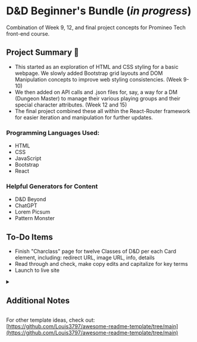 # D&D Beginner's Bundle (_in progress_)
Combination of Week 9, 12, and final project concepts for Promineo Tech front-end course.

## Project Summary 📖
- This started as an exploration of HTML and CSS styling for a basic webpage. We slowly added Bootstrap grid layouts and DOM Manipulation concepts to improve web styling consistencies. (Week 9-10)
- We then added on API calls and .json files for, say, a way for a DM (Dungeon Master) to manage their various playing groups and their special character attributes. (Week 12 and 15)
- The final project combined these all within the React-Router framework for easier iteration and manipulation for further updates.

### Programming Languages Used:
- HTML
- CSS
- JavaScript
- Bootstrap
- React
### Helpful Generators for Content
- D&D Beyond
- ChatGPT
- Lorem Picsum
- Pattern Monster

## To-Do Items
- Finish "Charclass" page for twelve Classes of D&D per each Card element, including: redirect URL, image URL, info, details
- Read through and check, make copy edits and capitalize for key terms
- Launch to live site

<details>
<summary><h2>Additional Notes</h2></summary>

## Share a live URL
- Remember to include a link to the live demo site in the README file.
- Be sure to include any relevant login credentials or demo accounts.
### For example:
Styling created using ChatGPT Assistant [Chat transcript](https://chat.openai.com/share/97a74e17-d44b-4b61-8d39-6d1005d0e82c)

## List the technologies used
- Include a list of the programming languages, frameworks, libraries, and any other tools used in the development process.
- This section can help readers understand the technical details of your project.

## Highlight your favorite features
- Choose at least two (but not more than five) features of the app that you are most proud of and explain why.
- Include the challenges faced in implementing these features and the solutions you came up with to overcome them. 
- You can demonstrate strong problem-solving skills by providing detailed insight into your development process.
### Follow the Journey
Posts from working on this project:
- After getting core Components pages created, some templated elements - [LinkedIn Post - 10 Oct 23](https://www.linkedin.com/posts/jessicahelmers_frontend-react-router-activity-7117660079432110080-69gx?utm_source=share&utm_medium=member_desktop)

#### Previous To-Do Items
- ~Copy/pasta 🍝 Week 9 content and convert into new React components~
- ~Put above ^^ text and such into Container elements~
- ~Resolve 🔧 Week 12_FINAL issue for updateState (re-rendering) when an item is removed - or use scrape & replace from Week 15 (which already works) ⚒️~
- ~Add in Week 16-MyRouterApp bits for navigation and resolved React-Bootstrap-Icons usage ❤️‍🔥~
- ~Update mockAPI "players" list data with saved .json file for names to have reverted version of players list 🎲~

## Add some code snippets or screenshots
- Use a section for code snippets to highlight your best code.
- Include code that demonstrates coding best practices and your technical expertise.
- Use Markdown code snippets instead of screenshots to make it easy for other developers to understand and replicate the code.

![A silver laptop with Visual Studio Code open on screen](https://images.unsplash.com/photo-1517694712202-14dd9538aa97?ixlib=rb-4.0.3&ixid=M3wxMjA3fDB8MHxzZWFyY2h8NXx8d2ViJTIwZGV2ZWxvcG1lbnR8ZW58MHx8MHx8fDA%3D&auto=format&fit=crop&w=500&q=60)

## Include installation & usage instructions
- Provide clear instructions on how to install the project on the user's system, including any dependencies or prerequisites that need to be installed.
- Offer clear instructions on how to use the project (e.g. any relevant command-line options and any configuration files or settings).

## Offer a contributing section
- Use this section to share guidelines for other developers who want to contribute to the project.
- Share how to submit bug reports, feature requests, and pull requests.

## Add a license section 
- Include any relevant terms and conditions, as well as any disclaimers or warranties.

## Include your contact info
- Even though this should be on your main GitHub profile page, you can add your email address, blog URL, or links to your social media profiles here as well.
</details>

For other template ideas, check out: [https://github.com/Louis3797/awesome-readme-template/tree/main](https://github.com/Louis3797/awesome-readme-template/tree/main)
